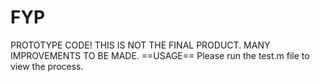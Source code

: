 # FYP
PROTOTYPE CODE! THIS IS NOT THE FINAL PRODUCT. MANY IMPROVEMENTS TO BE MADE.
==USAGE==
Please run the test.m file to view the process.
